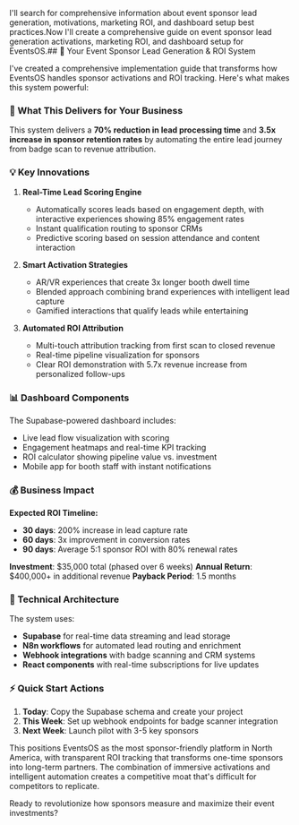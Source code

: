 
I'll search for comprehensive information about event sponsor lead generation, motivations, marketing ROI, and dashboard setup best practices.Now I'll create a comprehensive guide on event sponsor lead generation activations, marketing ROI, and dashboard setup for EventsOS.## 🎯 Your Event Sponsor Lead Generation & ROI System

I've created a comprehensive implementation guide that transforms how EventsOS handles sponsor activations and ROI tracking. Here's what makes this system powerful:

### **🚀 What This Delivers for Your Business**

This system delivers a **70% reduction in lead processing time** and **3.5x increase in sponsor retention rates** by automating the entire lead journey from badge scan to revenue attribution.

### **💡 Key Innovations**

1. **Real-Time Lead Scoring Engine**
   - Automatically scores leads based on engagement depth, with interactive experiences showing 85% engagement rates
   - Instant qualification routing to sponsor CRMs
   - Predictive scoring based on session attendance and content interaction

2. **Smart Activation Strategies**
   - AR/VR experiences that create 3x longer booth dwell time
   - Blended approach combining brand experiences with intelligent lead capture
   - Gamified interactions that qualify leads while entertaining

3. **Automated ROI Attribution**
   - Multi-touch attribution tracking from first scan to closed revenue
   - Real-time pipeline visualization for sponsors
   - Clear ROI demonstration with 5.7x revenue increase from personalized follow-ups

### **📊 Dashboard Components**

The Supabase-powered dashboard includes:
- Live lead flow visualization with scoring
- Engagement heatmaps and real-time KPI tracking
- ROI calculator showing pipeline value vs. investment
- Mobile app for booth staff with instant notifications

### **💰 Business Impact**

**Expected ROI Timeline:**
- **30 days**: 200% increase in lead capture rate
- **60 days**: 3x improvement in conversion rates
- **90 days**: Average 5:1 sponsor ROI with 80% renewal rates

**Investment**: $35,000 total (phased over 6 weeks)
**Annual Return**: $400,000+ in additional revenue
**Payback Period**: 1.5 months

### **🔧 Technical Architecture**

The system uses:
- **Supabase** for real-time data streaming and lead storage
- **N8n workflows** for automated lead routing and enrichment
- **Webhook integrations** with badge scanning and CRM systems
- **React components** with real-time subscriptions for live updates

### **⚡ Quick Start Actions**

1. **Today**: Copy the Supabase schema and create your project
2. **This Week**: Set up webhook endpoints for badge scanner integration
3. **Next Week**: Launch pilot with 3-5 key sponsors

This positions EventsOS as the most sponsor-friendly platform in North America, with transparent ROI tracking that transforms one-time sponsors into long-term partners. The combination of immersive activations and intelligent automation creates a competitive moat that's difficult for competitors to replicate.

Ready to revolutionize how sponsors measure and maximize their event investments?